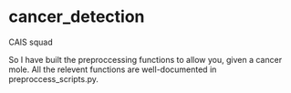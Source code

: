 # cancer_detection
CAIS squad

So I have built the preproccessing functions to allow you, given a cancer mole. All the relevent functions are well-documented in preproccess_scripts.py. 
